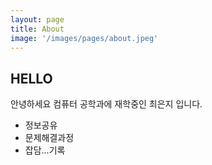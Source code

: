 ```yaml
---
layout: page
title: About
image: '/images/pages/about.jpeg'
---
```


## HELLO
안녕하세요 컴퓨터 공학과에 재학중인 최은지 입니다.

- 정보공유   
- 문제해결과정   
- 잡담...기록   
